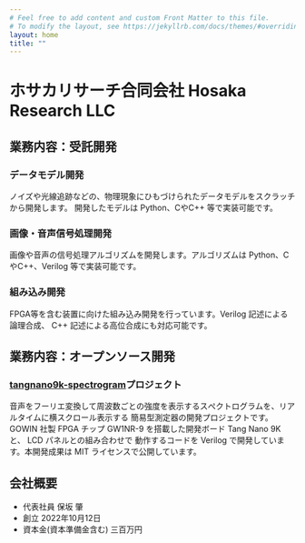 ```yaml
---
# Feel free to add content and custom Front Matter to this file.
# To modify the layout, see https://jekyllrb.com/docs/themes/#overriding-theme-defaults
layout: home
title: ""
---
```

ホサカリサーチ合同会社   Hosaka Research LLC
===========================


業務内容：受託開発
---------------------------
### データモデル開発
ノイズや光線追跡などの、物理現象にひもづけられたデータモデルをスクラッチから開発します。
開発したモデルは Python、CやC++ 等で実装可能です。
### 画像・音声信号処理開発
画像や音声の信号処理アルゴリズムを開発します。アルゴリズムは Python、CやC++、Verilog 等で実装可能です。
### 組み込み開発
FPGA等を含む装置に向けた組み込み開発を行っています。Verilog 記述による論理合成、 C++ 記述による高位合成にも対応可能です。

業務内容：オープンソース開発
---------------------------
### [tangnano9k-spectrogram](https://github.com/hosaka-research/tangnano9k-spectrogram)プロジェクト
音声をフーリエ変換して周波数ごとの強度を表示するスぺクトログラムを、リアルタイムに横スクロール表示する
簡易型測定器の開発プロジェクトです。
GOWIN 社製 FPGA チップ GW1NR-9 を搭載した開発ボード Tang Nano 9K と、 LCD パネルとの組み合わせで
動作するコードを Verilog で開発しています。本開発成果は MIT ライセンスで公開しています。


会社概要
---------------------------
* 代表社員 保坂 肇
* 創立 2022年10月12日
* 資本金(資本準備金含む) 三百万円
